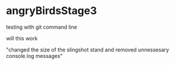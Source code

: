 # angryBirdsStage3
testing with git command line

will this work

"changed the size of the slingshot stand and removed unnessesary console.log messages"

